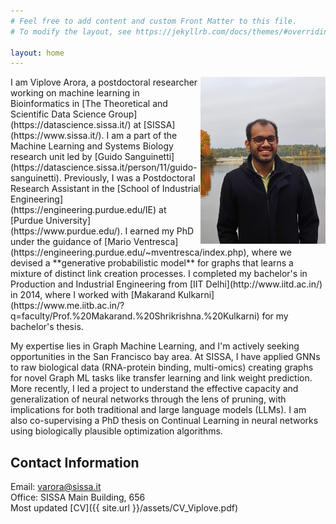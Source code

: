 ```yaml
---
# Feel free to add content and custom Front Matter to this file.
# To modify the layout, see https://jekyllrb.com/docs/themes/#overriding-theme-defaults

layout: home
---
```

<img style="float: right;" src="Viplove.jpg" width="200" /> 
I am Viplove Arora, a postdoctoral researcher working on machine learning in Bioinformatics in [The Theoretical and Scientific Data Science Group](https://datascience.sissa.it/) at [SISSA](https://www.sissa.it/). I am a part of the Machine Learning and Systems Biology research unit led by [Guido Sanguinetti](https://datascience.sissa.it/person/11/guido-sanguinetti). Previously, I was a Postdoctoral Research Assistant in the [School of Industrial Engineering](https://engineering.purdue.edu/IE) at [Purdue University](https://www.purdue.edu/). I earned my PhD under the guidance of [Mario Ventresca](https://engineering.purdue.edu/~mventresca/index.php), where we devised a **generative probabilistic model** for graphs that learns a mixture of distinct link creation processes. I completed my bachelor's in Production and Industrial Engineering from [IIT Delhi](http://www.iitd.ac.in/) in 2014, where I worked with [Makarand Kulkarni](https://www.me.iitb.ac.in/?q=faculty/Prof.%20Makarand.%20Shrikrishna.%20Kulkarni) for my bachelor's thesis.  

My expertise lies in Graph Machine Learning, and I'm actively seeking opportunities in the San Francisco bay area. At SISSA, I have applied GNNs to raw biological data (RNA-protein binding, multi-omics) creating graphs for novel Graph ML tasks like transfer learning and link weight prediction. More recently, I led a project to understand the effective capacity and generalization of neural networks through the lens of pruning, with implications for both traditional and large language models (LLMs). I am also co-supervising a PhD thesis on Continual Learning in neural networks using biologically plausible optimization algorithms.

<!-- I am interested in developing conceptual, mathematical, and computational tools for modeling complex systems. My research interests include network science, machine learning, complex systems, algorithm design, simulation, multi-objective optimization, and mechanism design. -->

## Contact Information  
Email: varora@sissa.it  
Office: SISSA Main Building, 656  
Most updated [CV]({{ site.url }}/assets/CV_Viplove.pdf)